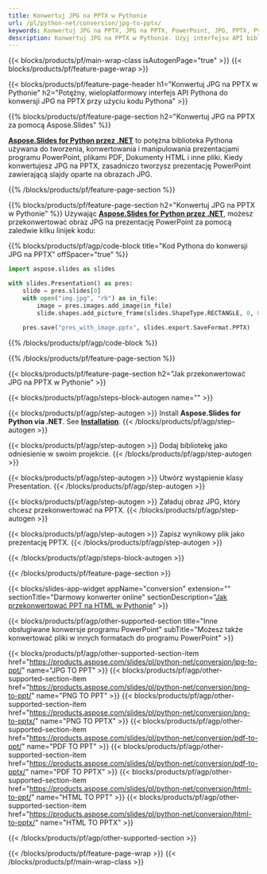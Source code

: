 ```yaml
---
title: Konwertuj JPG na PPTX w Pythonie
url: /pl/python-net/conversion/jpg-to-pptx/
keywords: Konwertuj JPG na PPTX, JPG na PPTX, PowerPoint, JPG, PPTX, Python API, Python Library
description: Konwertuj JPG na PPTX w Pythonie. Użyj interfejsu API biblioteki Pythona, aby przekonwertować obrazy JPG do programu PowerPoint
---
```


{{< blocks/products/pf/main-wrap-class isAutogenPage="true" >}}
{{< blocks/products/pf/feature-page-wrap >}}

{{< blocks/products/pf/feature-page-header h1="Konwertuj JPG na PPTX w Pythonie" h2="Potężny, wieloplatformowy interfejs API Pythona do konwersji JPG na PPTX przy użyciu kodu Pythona" >}}

{{% blocks/products/pf/feature-page-section h2="Konwertuj JPG na PPTX za pomocą Aspose.Slides" %}}

[**Aspose.Slides for Python przez .NET**](https://products.aspose.com/slides/pl/python-net/) to potężna biblioteka Pythona używana do tworzenia, konwertowania i manipulowania prezentacjami programu PowerPoint, plikami PDF, Dokumenty HTML i inne pliki. Kiedy konwertujesz JPG na PPTX, zasadniczo tworzysz prezentację PowerPoint zawierającą slajdy oparte na obrazach JPG.

{{% /blocks/products/pf/feature-page-section %}}


{{% blocks/products/pf/feature-page-section  h2="Konwertuj JPG na PPTX w Pythonie" %}}
Używając [**Aspose.Slides for Python przez .NET**](https://products.aspose.com/slides/pl/python-net/), możesz przekonwertować obraz JPG na prezentację PowerPoint za pomocą zaledwie kilku linijek kodu:

{{% blocks/products/pf/agp/code-block title="Kod Pythona do konwersji JPG na PPTX" offSpacer="true" %}}
```py
import aspose.slides as slides

with slides.Presentation() as pres:
    slide = pres.slides[0]
    with open("img.jpg", "rb") as in_file:
        image = pres.images.add_image(in_file)
        slide.shapes.add_picture_frame(slides.ShapeType.RECTANGLE, 0, 0, 720, 540, image)
    
    pres.save("pres_with_image.pptx", slides.export.SaveFormat.PPTX)
```
{{% /blocks/products/pf/agp/code-block %}}

{{% /blocks/products/pf/feature-page-section %}}




{{< blocks/products/pf/feature-page-section  h2="Jak przekonwertować JPG na PPTX w Pythonie" >}}


{{< blocks/products/pf/agp/steps-block-autogen name="" >}}


{{< blocks/products/pf/agp/step-autogen >}}
Install **Aspose.Slides for Python via .NET**. See [**Installation**](https://docs.aspose.com/slides/python-net/installation/).
{{< /blocks/products/pf/agp/step-autogen >}}

{{< blocks/products/pf/agp/step-autogen >}}
Dodaj bibliotekę jako odniesienie w swoim projekcie.
{{< /blocks/products/pf/agp/step-autogen >}}

{{< blocks/products/pf/agp/step-autogen >}}
Utwórz wystąpienie klasy Presentation.
{{< /blocks/products/pf/agp/step-autogen >}}

{{< blocks/products/pf/agp/step-autogen >}}
Załaduj obraz JPG, który chcesz przekonwertować na PPTX.
{{< /blocks/products/pf/agp/step-autogen >}}

{{< blocks/products/pf/agp/step-autogen >}}
Zapisz wynikowy plik jako prezentację PPTX.
{{< /blocks/products/pf/agp/step-autogen >}}


{{< /blocks/products/pf/agp/steps-block-autogen >}}


{{< /blocks/products/pf/feature-page-section >}}




{{< blocks/slides-app-widget  appName="conversion" extension="" sectionTitle="Darmowy konwerter online" sectionDescription="[Jak przekonwertować PPT na HTML w Pythonie](https://products.aspose.com/slides/pl/python-net/conversion/ppt-to-html/)" >}}

{{< blocks/products/pf/agp/other-supported-section title="Inne obsługiwane konwersje programu PowerPoint" subTitle="Możesz także konwertować pliki w innych formatach do programu PowerPoint" >}} 

{{< blocks/products/pf/agp/other-supported-section-item href="https://products.aspose.com/slides/pl/python-net/conversion/jpg-to-ppt/" name="JPG TO PPT" >}}
{{< blocks/products/pf/agp/other-supported-section-item href="https://products.aspose.com/slides/pl/python-net/conversion/png-to-ppt/" name="PNG TO PPT" >}}
{{< blocks/products/pf/agp/other-supported-section-item href="https://products.aspose.com/slides/pl/python-net/conversion/png-to-pptx/" name="PNG TO PPTX" >}}
{{< blocks/products/pf/agp/other-supported-section-item href="https://products.aspose.com/slides/pl/python-net/conversion/pdf-to-ppt/" name="PDF TO PPT" >}}
{{< blocks/products/pf/agp/other-supported-section-item href="https://products.aspose.com/slides/pl/python-net/conversion/pdf-to-pptx/" name="PDF TO PPTX" >}}
{{< blocks/products/pf/agp/other-supported-section-item href="https://products.aspose.com/slides/pl/python-net/conversion/html-to-ppt/" name="HTML TO PPT" >}}
{{< blocks/products/pf/agp/other-supported-section-item href="https://products.aspose.com/slides/pl/python-net/conversion/html-to-pptx/" name="HTML TO PPTX" >}}


{{< /blocks/products/pf/agp/other-supported-section >}}

{{< /blocks/products/pf/feature-page-wrap >}}
{{< /blocks/products/pf/main-wrap-class >}}